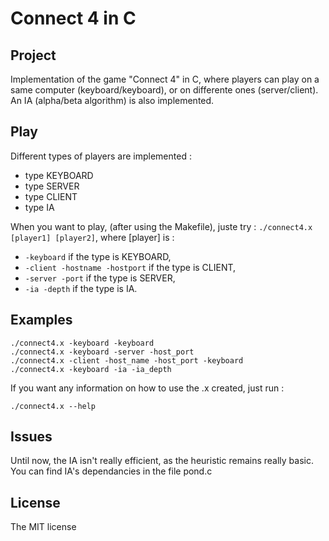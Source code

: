 Connect 4 in C
===============
Project
--------

Implementation of the game "Connect 4" in C, where players can play on a same computer (keyboard/keyboard), or 
on differente ones (server/client). An IA (alpha/beta algorithm) is also implemented.

Play
-----

Different types of players are implemented : 

* type KEYBOARD
* type SERVER
* type CLIENT
* type IA

When you want to play, (after using the Makefile), juste try : `./connect4.x [player1] [player2]`, 
where [player] is :

* `-keyboard` if the type is KEYBOARD,
* `-client -hostname -hostport` if the type is CLIENT,
* `-server -port` if the type is SERVER,
* `-ia -depth` if the type is IA.

Examples 
---------

	./connect4.x -keyboard -keyboard
	./connect4.x -keyboard -server -host_port
	./connect4.x -client -host_name -host_port -keyboard
	./connect4.x -keyboard -ia -ia_depth

If you want any information on how to use the .x created, just run :

	./connect4.x --help


Issues
-------

Until now, the IA isn't really efficient, as the heuristic remains really basic. 
You can find IA's dependancies in the file pond.c

License
-------

The MIT license